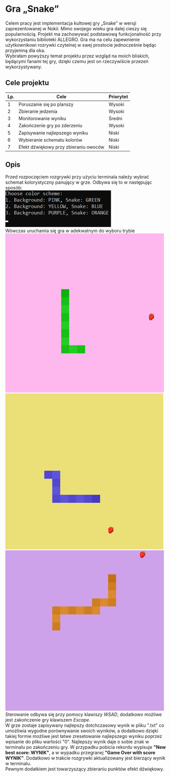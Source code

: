 # Gra „Snake”
Celem pracy jest implementacja kultowej gry „Snake” w wersji zaprezentowanej w Nokii. Mimo swojego wieku gra dalej cieszy się popularnością. Projekt ma zachowywać podstawową funkcjonalność przy wykorzystaniu biblioteki ALLEGRO.
Gra ma na celu zapewnienie użytkownikowi rozrywki czytelnej w swej prostocie jednocześnie będąc przyjemną dla oka.  
Wybrałam powyższy temat projektu przez wzgląd na moich bliskich, będącymi fanami tej gry, dzięki czemu jest on rzeczywiście przezeń wykorzystywany.
## Cele projektu
Lp. | Cele | Priorytet
--- | ---- | -------
1 | Poruszanie się po planszy | Wysoki
2 | Zbieranie jedzenia | Wysoki
3 | Monitorowanie wyniku | Średni
4 | Zakończenie gry po zderzeniu | Wysoki
5 | Zapisywanie najlepszego wyniku | Niski
6 | Wybieranie schematu kolorów | Niski
7 | Efekt dźwiękowy przy zbieraniu owoców | Niski

## Opis
Przed rozpoczęciem rozgrywki przy użyciu terminala należy wybrać schemat kolorystyczny panujący w grze. Odbywa się to w następując sposób:  
![chooseColorScheme menu](screenshots/chooseColorScheme.png)  
Wówczas uruchamia się gra w adekwatnym do wyboru trybie  
![scheme1](screenshots/scheme1.png)
![scheme2](screenshots/scheme2.png)
![scheme3](screenshots/scheme3.png)  
Sterowanie odbywa się przy pomocy klawiszy *WSAD*, dodatkowo możliwe jest zakończenie gry klawiszem *Escape*.  
W grze zostaje zapisywany najlepszy dotchczasowy wynik w pliku ".txt" co umożliwia wygodne porównywanie swoich wyników, a dodatkowo dzięki takiej formie możliwe jest łatwe zresetowanie najlepszego wyniku poprzez wpisanie do pliku wartości "0".  Najlepszy wynik daje o sobie znak w terminalu po zakończeniu gry. W przypadku pobicia rekordu wypisuje **"New best score: WYNIK"**, a w wypadku przegranej **"Game Over with score WYNIK"**. Dodatkowo w trakcie rozgrywki aktualizowany jest bierzący wynik w terminalu.  
Pewnym dodatkiem jest towarzyszący zbieraniu punktów efekt dźwiękowy.
